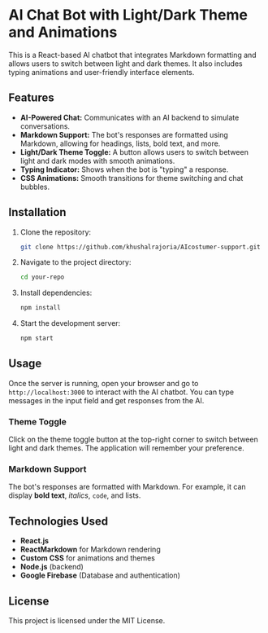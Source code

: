 # AI Chat Bot with Light/Dark Theme and Animations

This is a React-based AI chatbot that integrates Markdown formatting and allows users to switch between light and dark themes. It also includes typing animations and user-friendly interface elements.

## Features

- **AI-Powered Chat:** Communicates with an AI backend to simulate conversations.
- **Markdown Support:** The bot's responses are formatted using Markdown, allowing for headings, lists, bold text, and more.
- **Light/Dark Theme Toggle:** A button allows users to switch between light and dark modes with smooth animations.
- **Typing Indicator:** Shows when the bot is "typing" a response.
- **CSS Animations:** Smooth transitions for theme switching and chat bubbles.

## Installation

1. Clone the repository:
   ```bash
   git clone https://github.com/khushalrajoria/AIcostumer-support.git
   ```

2. Navigate to the project directory:
   ```bash
   cd your-repo
   ```

3. Install dependencies:
   ```bash
   npm install
   ```

4. Start the development server:
   ```bash
   npm start
   ```

## Usage

Once the server is running, open your browser and go to `http://localhost:3000` to interact with the AI chatbot. You can type messages in the input field and get responses from the AI.

### Theme Toggle

Click on the theme toggle button at the top-right corner to switch between light and dark themes. The application will remember your preference.

### Markdown Support

The bot's responses are formatted with Markdown. For example, it can display **bold text**, *italics*, `code`, and lists.

## Technologies Used

- **React.js**
- **ReactMarkdown** for Markdown rendering
- **Custom CSS** for animations and themes
- **Node.js** (backend)
- **Google Firebase** (Database and authentication)
## License

This project is licensed under the MIT License.
